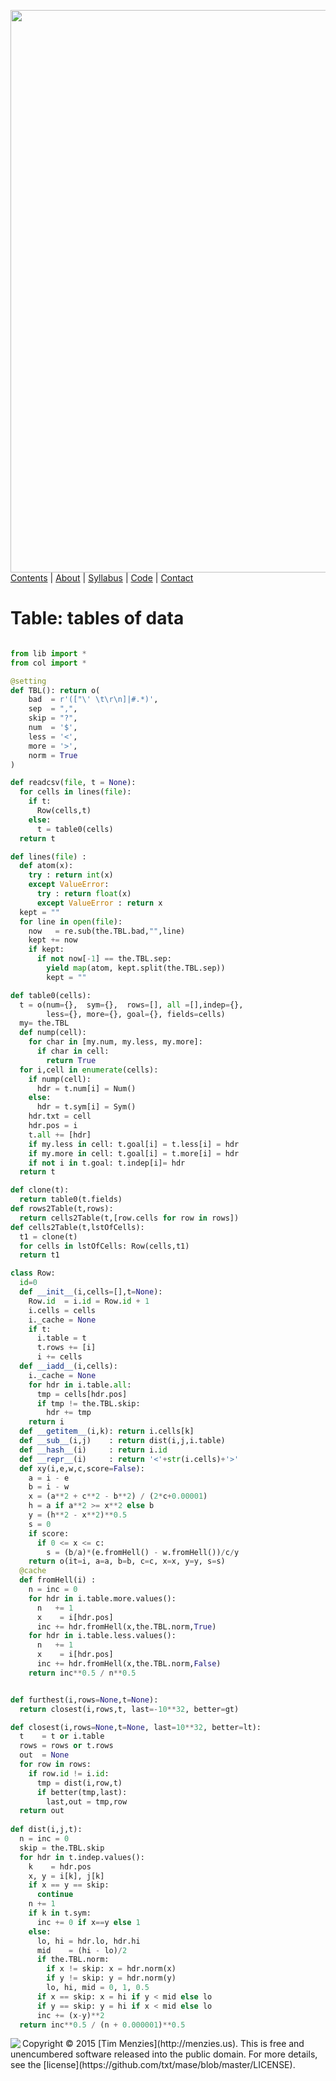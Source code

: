 [<img width=900 src="https://raw.githubusercontent.com/txt/mase/master/img/banner1.png">](https://github.com/txt/mase/blob/master/README.md)
[Contents](https://github.com/txt/mase/blob/master/TOC.md) | [About](https://github.com/txt/mase/blob/master/ABOUT.md) | [Syllabus](https://github.com/txt/mase/blob/master/SYLLABUS.md) | [Code](https://github.com/txt/mase/tree/master/src) | [Contact](http://menzies.us)</em>



# Table: tables of data

````python

from lib import *
from col import *

@setting
def TBL(): return o(
    bad  = r'(["\' \t\r\n]|#.*)',
    sep  = ",",
    skip = "?",
    num  = '$',
    less = '<',
    more = '>',
    norm = True
)

def readcsv(file, t = None): 
  for cells in lines(file):
    if t:
      Row(cells,t)
    else:
      t = table0(cells)
  return t

def lines(file) :
  def atom(x):
    try : return int(x)
    except ValueError:
      try : return float(x)
      except ValueError : return x
  kept = ""
  for line in open(file):
    now   = re.sub(the.TBL.bad,"",line)
    kept += now
    if kept:
      if not now[-1] == the.TBL.sep:
        yield map(atom, kept.split(the.TBL.sep))
        kept = ""

def table0(cells):
  t = o(num={},  sym={},  rows=[], all =[],indep={},
        less={}, more={}, goal={}, fields=cells)
  my= the.TBL
  def nump(cell):
    for char in [my.num, my.less, my.more]:
      if char in cell:
        return True
  for i,cell in enumerate(cells):
    if nump(cell):
      hdr = t.num[i] = Num()  
    else:
      hdr = t.sym[i] = Sym()
    hdr.txt = cell
    hdr.pos = i
    t.all += [hdr]
    if my.less in cell: t.goal[i] = t.less[i] = hdr
    if my.more in cell: t.goal[i] = t.more[i] = hdr
    if not i in t.goal: t.indep[i]= hdr
  return t

def clone(t):
  return table0(t.fields)
def rows2Table(t,rows):
  return cells2Table(t,[row.cells for row in rows])
def cells2Table(t,lstOfCells):
  t1 = clone(t)
  for cells in lstOfCells: Row(cells,t1)
  return t1

class Row:
  id=0
  def __init__(i,cells=[],t=None):
    Row.id  = i.id = Row.id + 1
    i.cells = cells
    i._cache = None
    if t:
      i.table = t
      t.rows += [i]
      i += cells
  def __iadd__(i,cells):
    i._cache = None
    for hdr in i.table.all:
      tmp = cells[hdr.pos]
      if tmp != the.TBL.skip:
        hdr += tmp
    return i
  def __getitem__(i,k): return i.cells[k]
  def __sub__(i,j)    : return dist(i,j,i.table)
  def __hash__(i)     : return i.id
  def __repr__(i)     : return '<'+str(i.cells)+'>'
  def xy(i,e,w,c,score=False):
    a = i - e
    b = i - w
    x = (a**2 + c**2 - b**2) / (2*c+0.00001)
    h = a if a**2 >= x**2 else b
    y = (h**2 - x**2)**0.5
    s = 0
    if score:
      if 0 <= x <= c:
        s = (b/a)*(e.fromHell() - w.fromHell())/c/y
    return o(it=i, a=a, b=b, c=c, x=x, y=y, s=s)
  @cache
  def fromHell(i) :
    n = inc = 0
    for hdr in i.table.more.values():
      n   += 1
      x    = i[hdr.pos]
      inc += hdr.fromHell(x,the.TBL.norm,True)
    for hdr in i.table.less.values():
      n   += 1
      x    = i[hdr.pos]
      inc += hdr.fromHell(x,the.TBL.norm,False)
    return inc**0.5 / n**0.5


def furthest(i,rows=None,t=None):
  return closest(i,rows,t, last=-10**32, better=gt)

def closest(i,rows=None,t=None, last=10**32, better=lt):
  t    = t or i.table
  rows = rows or t.rows
  out  = None
  for row in rows:
    if row.id != i.id:
      tmp = dist(i,row,t)
      if better(tmp,last):
        last,out = tmp,row
  return out
  
def dist(i,j,t):
  n = inc = 0
  skip = the.TBL.skip
  for hdr in t.indep.values():
    k    = hdr.pos
    x, y = i[k], j[k]
    if x == y == skip:
      continue
    n += 1
    if k in t.sym:
      inc += 0 if x==y else 1
    else:
      lo, hi = hdr.lo, hdr.hi
      mid    = (hi - lo)/2
      if the.TBL.norm:
        if x != skip: x = hdr.norm(x)
        if y != skip: y = hdr.norm(y)
        lo, hi, mid = 0, 1, 0.5
      if x == skip: x = hi if y < mid else lo
      if y == skip: y = hi if x < mid else lo
      inc += (x-y)**2
  return inc**0.5 / (n + 0.000001)**0.5
````



<img align=left src="https://raw.githubusercontent.com/txt/mase/master/img/pd-icon.png">
Copyright © 2015 [Tim Menzies](http://menzies.us).
This is free and unencumbered software released into the public domain.
For more details, see the [license](https://github.com/txt/mase/blob/master/LICENSE).


